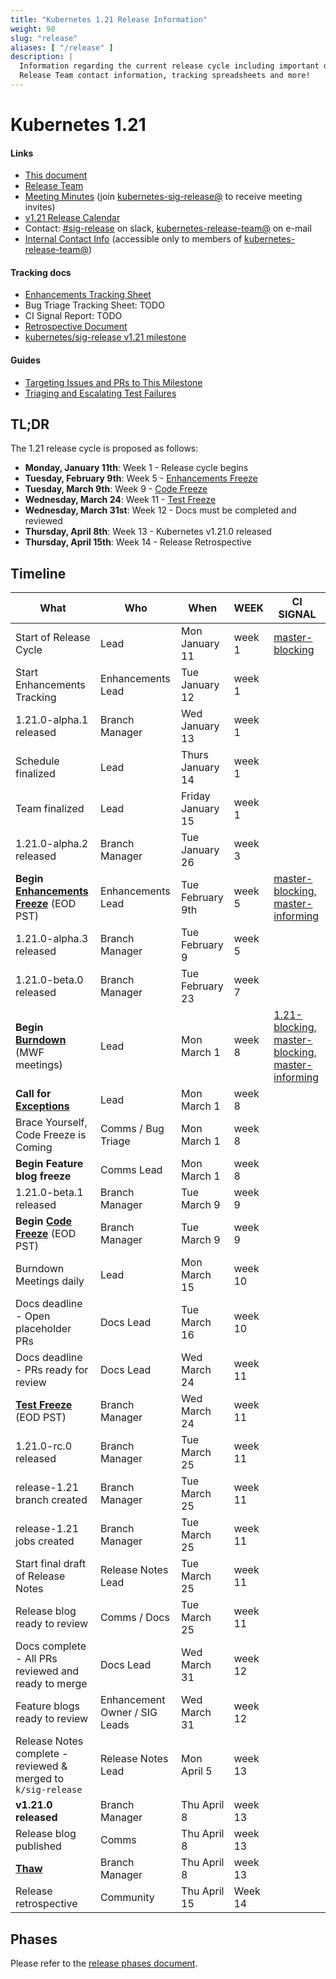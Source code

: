 ```yaml
---
title: "Kubernetes 1.21 Release Information"
weight: 98
slug: "release"
aliases: [ "/release" ]
description: |
  Information regarding the current release cycle including important dates,
  Release Team contact information, tracking spreadsheets and more!
---
```


# Kubernetes 1.21

#### Links

* [This document](https://git.k8s.io/sig-release/releases/release-1.21/README.md)
* [Release Team](https://github.com/kubernetes/sig-release/blob/master/releases/release-1.21/release-team.md)
* [Meeting Minutes](http://bit.ly/k8s121-releasemtg) (join [kubernetes-sig-release@] to receive meeting invites)
* [v1.21 Release Calendar][k8s121-calendar]
* Contact: [#sig-release] on slack, [kubernetes-release-team@] on e-mail
* [Internal Contact Info][Internal Contact Info] (accessible only to members of [kubernetes-release-team@])

#### Tracking docs

* [Enhancements Tracking Sheet](http://bit.ly/k8s121-enhancements)
* Bug Triage Tracking Sheet: TODO
* CI Signal Report: TODO
* [Retrospective Document][Retrospective Document]
* [kubernetes/sig-release v1.21 milestone](https://github.com/kubernetes/kubernetes/milestone/49)

#### Guides

* [Targeting Issues and PRs to This Milestone](https://git.k8s.io/community/contributors/devel/sig-release/release.md)
* [Triaging and Escalating Test Failures](https://git.k8s.io/community/contributors/devel/sig-testing/testing.md#troubleshooting-a-failure)

## TL;DR

The 1.21 release cycle is proposed as follows:

- **Monday, January 11th**: Week 1 - Release cycle begins
- **Tuesday, February 9th**: Week 5 - [Enhancements Freeze](../release_phases.md#enhancements-freeze)
- **Tuesday, March 9th**: Week 9 - [Code Freeze](../release_phases.md#code-freeze)
- **Wednesday, March 24**: Week 11 - [Test Freeze](../release_phases.md#test-freeze)
- **Wednesday, March 31st**: Week 12 - Docs must be completed and reviewed
- **Thursday, April 8th**: Week 13 - Kubernetes v1.21.0 released
- **Thursday, April 15th**: Week 14 - Release Retrospective

## Timeline

| **What** | **Who** | **When** | **WEEK** | **CI SIGNAL** |
|---|---|---|---|---|
| Start of Release Cycle | Lead | Mon January 11 | week 1 | [master-blocking] |
| Start Enhancements Tracking | Enhancements Lead | Tue January 12 | week 1 | |
| 1.21.0-alpha.1 released | Branch Manager | Wed January 13  | week 1 | |
| Schedule finalized | Lead | Thurs January 14 | week 1 | |
| Team finalized | Lead | Friday January 15 | week 1 | |
| 1.21.0-alpha.2 released | Branch Manager | Tue January 26 | week 3 | |
| **Begin [Enhancements Freeze]** (EOD PST) | Enhancements Lead | Tue February 9th | week 5 | [master-blocking], [master-informing] |
| 1.21.0-alpha.3 released | Branch Manager | Tue February 9 | week 5 | |
| 1.21.0-beta.0 released | Branch Manager | Tue February 23 | week 7 | |
| **Begin [Burndown]** (MWF meetings) | Lead | Mon March 1 | week 8 | [1.21-blocking], [master-blocking], [master-informing] |
| **Call for [Exceptions][Exception]** | Lead | Mon March 1 | week 8 | |
| Brace Yourself, Code Freeze is Coming | Comms / Bug Triage | Mon March 1 | week 8 | |
| **Begin Feature blog freeze** | Comms Lead | Mon March 1 | week 8 | |
| 1.21.0-beta.1 released | Branch Manager | Tue March 9 | week 9 | |
| **Begin [Code Freeze]** (EOD PST) | Branch Manager | Tue March 9 | week 9 | |
| Burndown Meetings daily| Lead | Mon March 15 | week 10 | |
| Docs deadline - Open placeholder PRs | Docs Lead | Tue March 16 | week 10 | |
| Docs deadline - PRs ready for review | Docs Lead | Wed March 24 | week 11 | |
| **[Test Freeze]** (EOD PST) | Branch Manager | Wed March 24 | week 11 | |
| 1.21.0-rc.0 released | Branch Manager | Tue March 25 | week 11 | |
| release-1.21 branch created | Branch Manager | Tue March 25 | week 11 | |
| release-1.21 jobs created | Branch Manager | Tue March 25 | week 11 | |
| Start final draft of Release Notes | Release Notes Lead | Tue March 25 | week 11 | |
| Release blog ready to review | Comms / Docs | Tue March 25 | week 11 | |
| Docs complete - All PRs reviewed and ready to merge | Docs Lead | Wed March 31 | week 12 | |
| Feature blogs ready to review | Enhancement Owner / SIG Leads | Wed March 31 | week 12 | |
| Release Notes complete - reviewed & merged to `k/sig-release` | Release Notes Lead | Mon April 5 | week 13 | |
| **v1.21.0 released** | Branch Manager | Thu April 8 | week 13 | |
| Release blog published | Comms | Thu April 8 | week 13 | |
| **[Thaw]** | Branch Manager | Thu April 8 | week 13 | |
| Release retrospective | Community | Thu April 15 | Week 14 | |

## Phases

Please refer to the [release phases document](../release_phases.md).

[k8s121-calendar]: https://bit.ly/k8s-release-cal
[Internal Contact Info]: http://bit.ly/k8s121-contacts
[Retrospective Document]: http://bit.ly/k8s121-retro

[Enhancements Freeze]: ../release_phases.md#enhancements-freeze
[Burndown]: ../release_phases.md#burndown
[Code Freeze]: ../release_phases.md#code-freeze
[Exception]: ../release_phases.md#exceptions
[Thaw]: ../release_phases.md#thaw
[Test Freeze]: ../release_phases.md#test-freeze

[kubernetes-release-team@]: https://groups.google.com/a/kubernetes.io/g/release-team
[kubernetes-sig-release@]: https://groups.google.com/forum/#!forum/kubernetes-sig-release
[#sig-release]: https://kubernetes.slack.com/messages/sig-release/
[kubernetes-release-calendar]: https://bit.ly/k8s-release-cal
[kubernetes/kubernetes]: https://github.com/kubernetes/kubernetes

[master-blocking]: https://testgrid.k8s.io/sig-release-master-blocking#Summary
[master-informing]: https://testgrid.k8s.io/sig-release-master-informing#Summary
[1.21-blocking]: https://testgrid.k8s.io/sig-release-1.21-blocking#Summary

[exception requests]: ../EXCEPTIONS.md
[release phases document]: ../release_phases.md
